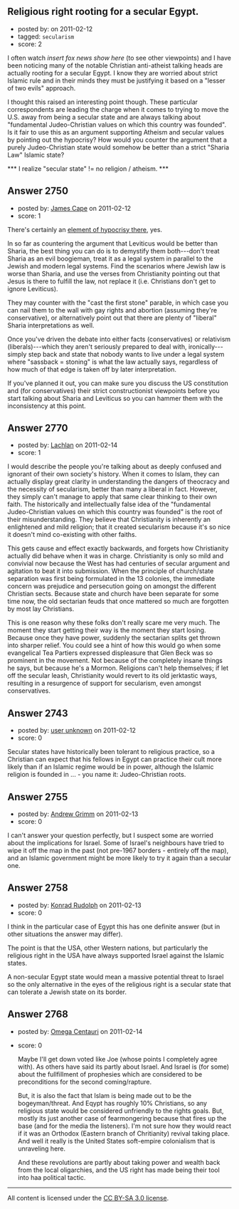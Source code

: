 ## Religious right rooting for a secular Egypt.

- posted by: [](https://stackexchange.com/users/-1/1059-user1059) on 2011-02-12
- tagged: `secularism`
- score: 2

I often watch *insert fox news show here* (to see other viewpoints) and I have been noticing many of the notable Christian anti-atheist talking heads are actually rooting for a secular Egypt.  I know they are worried about strict Islamic rule and in their minds they must be justifying it based on a "lesser of two evils" approach.        

I thought this raised an interesting point though.  These particular correspondents are leading the charge when it comes to trying to move the U.S. away from being a secular state and are always talking about "fundamental Judeo-Christian values on which this country was founded".  Is it fair to use this as an argument supporting Atheism and secular values by pointing out the hypocrisy?  How would you counter the argument that a purely Judeo-Christian state would somehow be better than a strict "Sharia Law" Islamic state?       

*** I realize "secular state" != no religion / atheism. ***      


## Answer 2750

- posted by: [James Cape](https://stackexchange.com/users/-1/1058-james-cape) on 2011-02-12
- score: 1

<p>There's certainly an <a href="http://www.tinyrevolution.com/mt/archives/000925.html" rel="nofollow">element of hypocrisy there</a>, yes.</p>

<p>In so far as countering the argument that Leviticus would be better than Sharia, the best thing you can do is to demystify them both---don't treat Sharia as an evil boogieman, treat it as a legal system in parallel to the Jewish and modern legal systems. Find the scenarios where Jewish law is worse than Sharia, and use the verses from Christianity pointing out that Jesus is there to fulfill the law, not replace it (i.e. Christians don't get to ignore Leviticus).</p>

<p>They may counter with the "cast the first stone" parable, in which case you can nail them to the wall with gay rights and abortion (assuming they're conservative), or alternatively point out that there are plenty of "liberal" Sharia interpretations as well.</p>

<p>Once you've driven the debate into either facts (conservatives) or relativism (liberals)---which they aren't seriously prepared to deal with, ironically---simply step back and state that nobody wants to live under a legal system where "sassback = stoning" is what the law actually says, regardless of how much of that edge is taken off by later interpretation.</p>

<p>If you've planned it out, you can make sure you discuss the US constitution and (for conservatives) their strict constructionist viewpoints before you start talking about Sharia and Leviticus so you can hammer them with the inconsistency at this point.</p>



## Answer 2770

- posted by: [Lachlan](https://stackexchange.com/users/-1/1024-lachlan) on 2011-02-14
- score: 1

I would describe the people you're talking about as deeply confused and ignorant of their own society's history. When it comes to Islam, they can actually display great clarity in understanding the dangers of theocracy and the necessity of secularism, better than many a liberal in fact. However, they simply can't manage to apply that same clear thinking to their own faith. The historically and intellectually false idea of the "fundamental Judeo-Christian values on which this country was founded" is the root of their misunderstanding. They believe that Christianity is inherently an enlightened and mild religion; that it created secularism because it's so nice it doesn't mind co-existing with other faiths.

This gets cause and effect exactly backwards, and forgets how Christianity actually did behave when it was in charge. Christianity is only so mild and convivial now because the West has had centuries of secular argument and agitation to beat it into submission. When the principle of church/state separation was first being formulated in the 13 colonies, the immediate concern was prejudice and persecution going on amongst the different Christian sects. Because state and church have been separate for some time now, the old sectarian feuds that once mattered so much are forgotten by most lay Christians.

This is one reason why these folks don't really scare me very much. The moment they start getting their way is the moment they start losing. Because once they have power, suddenly the sectarian splits get thrown into sharper relief. You could see a hint of how this would go when some evangelical Tea Partiers expressed displeasure that Glen Beck was so prominent in the movement. Not because of the completely insane things he says, but because he's a Mormon. Religions can't help themselves; if let off the secular leash, Christianity would revert to its old jerktastic ways, resulting in a resurgence of support for secularism, even amongst conservatives.


## Answer 2743

- posted by: [user unknown](https://stackexchange.com/users/-1/992-user-unknown) on 2011-02-12
- score: 0

Secular states have historically been tolerant to religious practice, so a Christian can expect that his fellows in Egypt can practice their cult more likely than if an Islamic regime would be in power, although the Islamic religion is founded in ... - you name it: Judeo-Christian roots.


## Answer 2755

- posted by: [Andrew Grimm](https://stackexchange.com/users/-1/270-andrew-grimm) on 2011-02-13
- score: 0

I can't answer your question perfectly, but I suspect some are worried about the implications for Israel. Some of Israel's neighbours have tried to wipe it off the map in the past (not pre-1967 borders - entirely off the map), and an Islamic government might be more likely to try it again than a secular one.


## Answer 2758

- posted by: [Konrad Rudolph](https://stackexchange.com/users/-1/82-konrad-rudolph) on 2011-02-13
- score: 0

I think in the particular case of Egypt this has one definite answer (but in other situations the answer may differ).

The point is that the USA, other Western nations, but particularly the religious right in the USA have always supported Israel against the Islamic states.

A non-secular Egypt state would mean a massive potential threat to Israel so the only alternative in the eyes of the religious right is a secular state that can tolerate a Jewish state on its border.


## Answer 2768

- posted by: [Omega Centauri](https://stackexchange.com/users/-1/432-omega-centauri) on 2011-02-14
- score: 0

  Maybe I'll get down voted like Joe (whose points I completely agree with).
  As others have said its partly about Israel. And Israel is (for some) about the fullfillment of prophesies which are considered to be preconditions for the second coming/rapture.

   But, it is also the fact that Islam is being made out to be the bogeyman/threat. And Eqypt has roughly 10% Christians, so any religious state would be considered unfriendly to the rights goals. But, mostly its just another case of fearmongering because that fires up the base (and for the media the listeners). I'm not sure how they would react if it was an Orthodox (Eastern branch of Chritianity) revival taking place. And well it really is the United States soft-empire colonialism that is unraveling here.

   And these revolutions are partly about taking power and wealth back from the local oligarchies, and the US right has made being their tool into haa political tactic.



---

All content is licensed under the [CC BY-SA 3.0 license](https://creativecommons.org/licenses/by-sa/3.0/).
